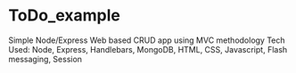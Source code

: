 # ToDo_example
Simple Node/Express Web based CRUD app using MVC methodology Tech Used: Node, Express, Handlebars, MongoDB, HTML, CSS, Javascript, Flash messaging, Session  

